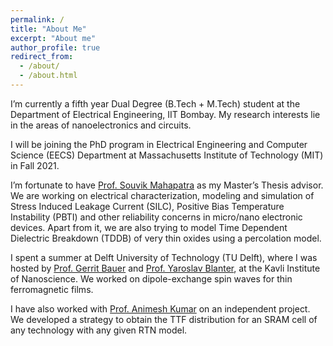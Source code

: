```yaml
---
permalink: /
title: "About Me"
excerpt: "About me"
author_profile: true
redirect_from: 
  - /about/
  - /about.html
---
```




I’m currently a fifth year Dual Degree (B.Tech + M.Tech) student at the Department of Electrical Engineering, IIT Bombay. My research interests lie in the areas of nanoelectronics and circuits. 

I will be joining the PhD program in Electrical Engineering and Computer Science (EECS) Department at Massachusetts Institute of Technology (MIT) in Fall 2021.

I’m fortunate to have [Prof. Souvik Mahapatra](https://www.ee.iitb.ac.in/wiki/faculty/souvik?s=model) as my Master’s Thesis advisor. We are working on electrical characterization, modeling and simulation of Stress Induced Leakage Current (SILC), Positive Bias Temperature Instability (PBTI) and other reliability concerns in micro/nano electronic devices. Apart from it, we are also trying to model Time Dependent Dielectric Breakdown (TDDB) of very thin oxides using a percolation model. 

I spent a summer at Delft University of Technology (TU Delft), where I was hosted by [Prof. Gerrit Bauer](https://www.tudelft.nl/en/faculty-of-applied-sciences/about-faculty/departments/quantum-nanoscience/prof-dr-gerrit-bauer/) and [Prof. Yaroslav Blanter](https://www.tudelft.nl/en/faculty-of-applied-sciences/about-faculty/departments/quantum-nanoscience/prof-dr-yaroslav-blanter/), at the Kavli Institute of Nanoscience. We worked on dipole-exchange spin waves for thin ferromagnetic films.  

I have also worked with [Prof. Animesh Kumar](https://www.ee.iitb.ac.in/~animesh/) on an independent project. We developed a strategy to obtain the TTF distribution for an SRAM cell of any technology with any given RTN model.
